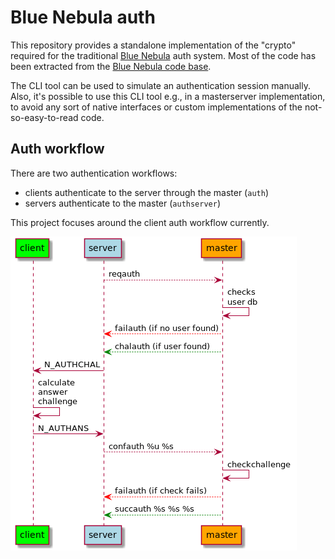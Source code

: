 # Blue Nebula auth

This repository provides a standalone implementation of the "crypto" required for the traditional [Blue Nebula](https://blue-nebula.org) auth system. Most of the code has been extracted from the [Blue Nebula code base](https://go.blue-nebula.org/code).

The CLI tool can be used to simulate an authentication session manually. Also, it's possible to use this CLI tool e.g., in a masterserver implementation, to avoid any sort of native interfaces or custom implementations of the not-so-easy-to-read code.


## Auth workflow

There are two authentication workflows:

  - clients authenticate to the server through the master (`auth`)
  - servers authenticate to the master (`authserver`)
  
This project focuses around the client auth workflow currently.

![](docs/auth-workflow-client.png)
